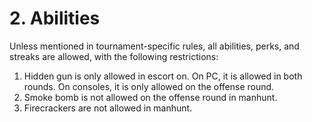 # 2. Abilities

Unless mentioned in tournament-specific rules, all abilities, perks, and streaks are allowed, with the following restrictions:

1. Hidden gun is only allowed in escort on. On PC, it is allowed in both rounds. On consoles, it is only allowed on the offense round.
2. Smoke bomb is not allowed on the offense round in manhunt.
3. Firecrackers are not allowed in manhunt.
